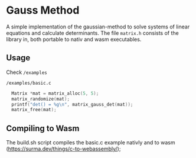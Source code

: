 # Gauss Method
A simple implementation of the gaussian-method to solve systems of linear equations and calculate determinants.
The file `matrix.h` consists of the library in, both portable to nativ and wasm executables.

## Usage
Check `/examples`

`/examples/basic.c`
```c
  Matrix *mat = matrix_alloc(5, 5);
  matrix_randomize(mat);
  printf("det() = %g\n", matrix_gauss_det(mat));
  matrix_free(mat);
```

## Compiling to Wasm
The build.sh script compiles the basic.c example nativly and to wasm (https://surma.dev/things/c-to-webassembly/);
